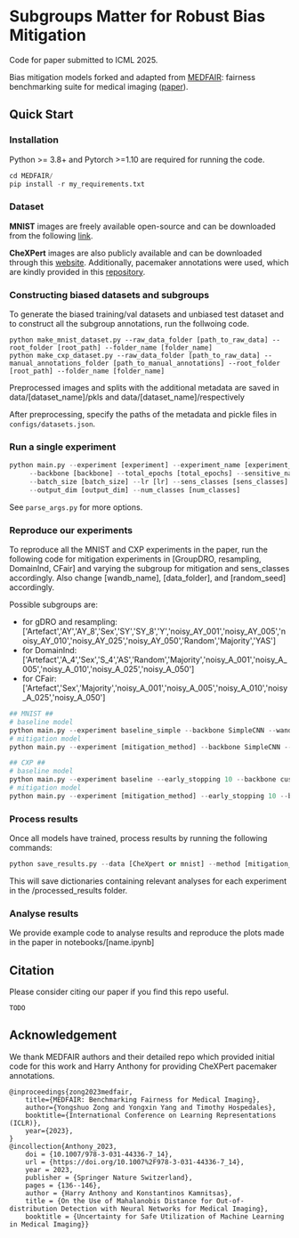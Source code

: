 # Subgroups Matter for Robust Bias Mitigation

Code for paper submitted to ICML 2025.

Bias mitigation models forked and adapted from [MEDFAIR](https://github.com/ys-zong/MEDFAIR/blob/main/): fairness benchmarking suite for medical imaging ([paper](https://arxiv.org/abs/2210.01725)). 

## Quick Start

### Installation
Python >= 3.8+ and Pytorch >=1.10 are required for running the code.

```python
cd MEDFAIR/
pip install -r my_requirements.txt
```

### Dataset

**MNIST** images are freely available open-source and can be downloaded from the following [link](https://www.kaggle.com/datasets/hojjatk/mnist-dataset).

**CheXPert** images are also publicly available and can be downloaded through this [website](https://stanfordmlgroup.github.io/competitions/chexpert/). 
Additionally, pacemaker annotations were used, which are kindly provided in this [repository](https://github.com/HarryAnthony/Mahalanobis-OOD-detection).

### Constructing biased datasets and subgroups

To generate the biased training/val datasets and unbiased test dataset and to construct all the subgroup annotations, run the follwoing code. 
```
python make_mnist_dataset.py --raw_data_folder [path_to_raw_data] --root_folder [root_path] --folder_name [folder_name]
python make_cxp_dataset.py --raw_data_folder [path_to_raw_data] --manual_annotations_folder [path_to_manual_annotations] --root_folder [root_path] --folder_name [folder_name]
```

Preprocessed images and splits with the additional metadata are saved in data/[dataset_name]/pkls and data/[dataset_name]/respectively
 
After preprocessing, specify the paths of the metadata and pickle files in `configs/datasets.json`.

### Run a single experiment

```python
python main.py --experiment [experiment] --experiment_name [experiment_name] --dataset_name [dataset_name] \
     --backbone [backbone] --total_epochs [total_epochs] --sensitive_name [sensitive_name] \
     --batch_size [batch_size] --lr [lr] --sens_classes [sens_classes]  --val_strategy [val_strategy] \
     --output_dim [output_dim] --num_classes [num_classes]
```

See `parse_args.py` for more options.

### Reproduce our experiments

To reproduce all the MNIST and CXP experiments in the paper, run the following code for mitigation experiments in [GroupDRO, resampling, DomainInd, CFair] and varying the subgroup for mitigation and sens_classes accordingly. Also change [wandb_name], [data_folder], and [random_seed] accordingly.

Possible subgroups are:
- for gDRO and resampling: ['Artefact','AY','AY_8','Sex','SY','SY_8','Y','noisy_AY_001','noisy_AY_005','noisy_AY_010','noisy_AY_025','noisy_AY_050','Random','Majority','YAS']
- for DomainInd: ['Artefact','A_4','Sex','S_4','AS','Random','Majority','noisy_A_001','noisy_A_005','noisy_A_010','noisy_A_025','noisy_A_050']
- for CFair: ['Artefact','Sex','Majority','noisy_A_001','noisy_A_005','noisy_A_010','noisy_A_025','noisy_A_050']

```python
## MNIST ##
# baseline model
python main.py --experiment baseline_simple --backbone SimpleCNN --wandb_name [wandb_name] --groupdro_adj 1 --early_stopping 50 --dataset_name MNIST --data_folder [data_folder] --is_small True --total_epochs 50 --batch_size 128 --lr 0.001 --output_dim 1 --num_classes 1  --random_seed [random_seed]
# mitigation model
python main.py --experiment [mitigation_method] --backbone SimpleCNN --wandb_name [wandb_name] --early_stopping 50 --dataset_name MNIST --data_folder [data_folder] --is_small True --total_epochs 50 --sensitive_name [subgroup] --sens_classes [n_subgroups] --batch_size 128 --lr 0.001 --output_dim 1 --num_classes 1  --random_seed [random_seed]

## CXP ##
# baseline model
python main.py --experiment baseline --early_stopping 10 --backbone cusDenseNet121 --wandb_name [wandb_name] --early_stopping 10 --dataset_name CXP --data_folder [data_folder] --pretrained True --total_epochs 100 --batch_size 256 --lr 0.0005 --output_dim 1 --num_classes 1 --random_seed [random_seed]
# mitigation model
python main.py --experiment [mitigation_method] --early_stopping 10 --backbone cusDenseNet121 --wandb_name [wandb_name] --early_stopping 10 --dataset_name CXP --data_folder [data_folder] --pretrained True --total_epochs 100 --sensitive_name [subgroup] --sens_classes [n_subgroups] --batch_size 256 --lr 0.0005 --output_dim 1 --num_classes 1 --random_seed [random_seed]
```


### Process results

Once all models have trained, process results by running the following commands:

```python
python save_results.py --data [CheXpert or mnist] --method [mitigation_method] --root_folder [path_to_root_folder] --experiment_folder [parent_dir_where_experiments_are_saved] --data_folder [data_folder] --wandb_name [wandb_name] --random_seed_folders [random_seed_folders]
```
This will save dictionaries containing relevant analyses for each experiment in the /processed_results folder.

### Analyse results

We provide example code to analyse results and reproduce the plots made in the paper in notebooks/[name.ipynb]

## Citation
Please consider citing our paper if you find this repo useful.
```
TODO
```

## Acknowledgement

We thank MEDFAIR authors and their detailed repo which provided initial code for this work and Harry Anthony for providing CheXPert pacemaker annotations.
```
@inproceedings{zong2023medfair,
    title={MEDFAIR: Benchmarking Fairness for Medical Imaging},
    author={Yongshuo Zong and Yongxin Yang and Timothy Hospedales},
    booktitle={International Conference on Learning Representations (ICLR)},
    year={2023},
}
@incollection{Anthony_2023,
	doi = {10.1007/978-3-031-44336-7_14},
	url = {https://doi.org/10.1007%2F978-3-031-44336-7_14},
	year = 2023,
	publisher = {Springer Nature Switzerland},
	pages = {136--146},
	author = {Harry Anthony and Konstantinos Kamnitsas},
	title = {On the Use of Mahalanobis Distance for Out-of-distribution Detection with Neural Networks for Medical Imaging},
	booktitle = {Uncertainty for Safe Utilization of Machine Learning in Medical Imaging}}
```

